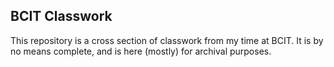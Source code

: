 ## BCIT Classwork

This repository is a cross section of classwork from my time at BCIT.  It is by no means complete, and is here (mostly) for archival purposes. 
